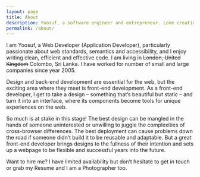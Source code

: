 ```yaml
---
layout: page
title: About
description: Yoosuf, a software engineer and entrepreneur. Love creating great User Experience for users. Working on one thing at a time.
permalink: /about/
---
```


I am Yoosuf, a Web Developer (Application Developer), particularly passionate about web standards, semantics and accessibility, and I enjoy writing clean, efficient and effective code. I am living in ~~London, United Kingdom~~ Colombo, Sri Lanka. I have worked for number of small and large companies since year 2005.

Design and back-end development are essential for the web, but the exciting area where they meet is front-end development. As a front-end developer, I get to take a design – something that’s beautiful but static – and turn it into an interface, where its components become tools for unique experiences on the web.

So much is at stake in this stage! The best design can be mangled in the hands of someone uninterested or unwilling to juggle the complexities of cross-browser differences. The best deployment can cause problems down the road if someone didn’t build it to be reusable and adaptable. But a great front-end developer brings designs to the fullness of their intention and sets up a webpage to be flexible and successful years into the future.

Want to hire me? I have limited availability but don’t hesitate to get in touch or grab my Resume and I am a Photographer too.